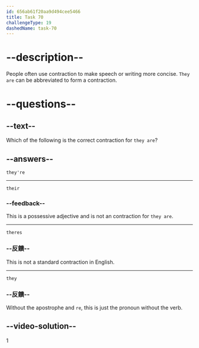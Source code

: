 ```yaml
---
id: 656ab61f20aa9d494cee5466
title: Task 70
challengeType: 19
dashedName: task-70
---
```


# --description--

People often use contraction to make speech or writing more concise. `They are` can be abbreviated to form a contraction.

# --questions--

## --text--

Which of the following is the correct contraction for `they are`?

## --answers--

`they're`

---

`their`

### --feedback--

This is a possessive adjective and is not an contraction for `they are`.

---

`theres`

### --反饋--

This is not a standard contraction in English.

---

`they`

### --反饋--

Without the apostrophe and `re`, this is just the pronoun without the verb.

## --video-solution--

1
